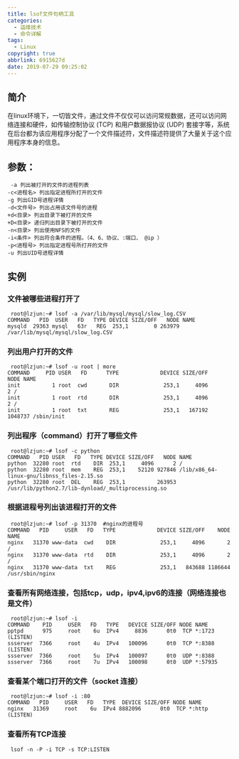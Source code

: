 ```yaml
---
title: lsof文件句柄工具
categories:
  - 运维技术
  - 命令详解
tags:
  - Linux
copyright: true
abbrlink: 6915627d
date: 2019-07-29 09:25:02
---
```


## 简介

在linux环境下，一切皆文件，通过文件不仅仅可以访问常规数据，还可以访问网络连接和硬件，如传输控制协议 (TCP) 和用户数据报协议 (UDP) 套接字等，系统在后台都为该应用程序分配了一个文件描述符，文件描述符提供了大量关于这个应用程序本身的信息。

## 参数：

```
 -a 列出被打开的文件的进程列表
-c<进程名> 列出指定进程所打开的文件
-g 列出GID号进程详情
-d<文件号> 列出占用该文件号的进程
+d<目录> 列出目录下被打开的文件
+D<目录> 递归列出目录下被打开的文件
-n<目录> 列出使用NFS的文件
-i<条件> 列出符合条件的进程。（4、6、协议、:端口、 @ip ）
-p<进程号> 列出指定进程号所打开的文件
-u 列出UID号进程详情
```

<!--more-->

## 实例

### 文件被哪些进程打开了

```shell
 root@lzjun:~# lsof -a /var/lib/mysql/mysql/slow_log.CSV
COMMAND   PID  USER   FD   TYPE DEVICE SIZE/OFF   NODE NAME
mysqld  29363 mysql   63r   REG  253,1        0 263979 /var/lib/mysql/mysql/slow_log.CSV
```

### 列出用户打开的文件

```shell
 root@lzjun:~# lsof -u root | more
COMMAND     PID USER   FD      TYPE             DEVICE SIZE/OFF       NODE NAME
init          1 root  cwd       DIR              253,1     4096          2 /
init          1 root  rtd       DIR              253,1     4096          2 /
init          1 root  txt       REG              253,1   167192    1048737 /sbin/init
```

### 列出程序（command）打开了哪些文件

```shell
 root@lzjun:~# lsof -c python
COMMAND   PID USER   FD   TYPE DEVICE SIZE/OFF   NODE NAME
python  32280 root  rtd    DIR  253,1     4096      2 /
python  32280 root  mem    REG  253,1    52120 927846 /lib/x86_64-linux-gnu/libnss_files-2.15.so
python  32280 root  DEL    REG  253,1          263953 /usr/lib/python2.7/lib-dynload/_multiprocessing.so
```

### 根据进程号列出该进程打开的文件

```shell
 root@lzjun:~# lsof -p 31370  #nginx的进程号
COMMAND   PID     USER   FD   TYPE             DEVICE SIZE/OFF    NODE NAME
nginx   31370 www-data  cwd    DIR              253,1     4096       2 /
nginx   31370 www-data  rtd    DIR              253,1     4096       2 /
nginx   31370 www-data  txt    REG              253,1   843688 1186644 /usr/sbin/nginx
```

### 查看所有网络连接，包括tcp，udp，ipv4,ipv6的连接（网络连接也是文件）

```shell
 root@lzjun:~# lsof -i
COMMAND    PID     USER   FD   TYPE   DEVICE SIZE/OFF NODE NAME
pptpd      975     root    6u  IPv4     8836      0t0  TCP *:1723 (LISTEN)
ssserver  7366     root    4u  IPv4   100096      0t0  TCP *:8388 (LISTEN)
ssserver  7366     root    5u  IPv4   100097      0t0  UDP *:8388
ssserver  7366     root    7u  IPv4   100098      0t0  UDP *:57935
```

### 查看某个端口打开的文件（socket 连接）

```shell
 root@lzjun:~# lsof -i :80
COMMAND   PID     USER   FD   TYPE  DEVICE SIZE/OFF NODE NAME
nginx   31369     root    6u  IPv4 8882096      0t0  TCP *:http (LISTEN)
```

### 查看所有TCP连接

```shell
 lsof -n -P -i TCP -s TCP:LISTEN
```